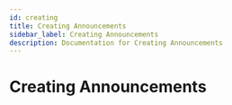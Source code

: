 ```yaml
---
id: creating
title: Creating Announcements
sidebar_label: Creating Announcements
description: Documentation for Creating Announcements
---
```


# Creating Announcements
